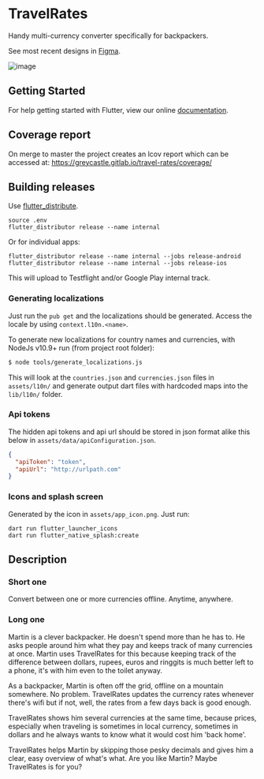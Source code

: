 # TravelRates

Handy multi-currency converter specifically for backpackers.

See most recent designs in [Figma]([https://github.com/ddikman/travelrates](https://www.figma.com/design/3Gx8Pok1mCaFppsBNS9Qgs/TravelRates?node-id=2607-530&t=VRdlcdsC7WmtL4FJ-4)).

![image](https://github.com/user-attachments/assets/882a83b1-cead-44fc-ae50-0475a8daeaac)


## Getting Started

For help getting started with Flutter, view our online
[documentation](https://flutter.io/).

## Coverage report
On merge to master the project creates an lcov report which can be accessed at:
https://greycastle.gitlab.io/travel-rates/coverage/

## Building releases

Use [flutter_distribute](https://distributor.leanflutter.dev/).

```shell
source .env
flutter_distributor release --name internal
```

Or for individual apps:
```shell
flutter_distributor release --name internal --jobs release-android
flutter_distributor release --name internal --jobs release-ios
```

This will upload to Testflight and/or Google Play internal track.

### Generating localizations

Just run the `pub get` and the localizations should be generated. Access the locale by using `context.l10n.<name>`.

To generate new localizations for country names and currencies, with NodeJs v10.9+ run (from project root folder):
```bash
$ node tools/generate_localizations.js
```

This will look at the `countries.json` and `currencies.json` files in `assets/l10n/` and generate output dart files with hardcoded maps into the `lib/l10n/` folder.

### Api tokens
The hidden api tokens and api url should be stored in json format alike this below in `assets/data/apiConfiguration.json`.

```json
{
  "apiToken": "token",
  "apiUrl": "http://urlpath.com"
}
```

### Icons and splash screen

Generated by the icon in `assets/app_icon.png`. Just run:

```shell
dart run flutter_launcher_icons
dart run flutter_native_splash:create
```

## Description

### Short one
Convert between one or more currencies offline. Anytime, anywhere.

### Long one
Martin is a clever backpacker. He doesn't spend more than he has to. He asks people around him what they pay and keeps track of many currencies at once. Martin uses TravelRates for this because keeping track of the difference between dollars, rupees, euros and ringgits is much better left to a phone, it's with him even to the toilet anyway.

As a backpacker, Martin is often off the grid, offline on a mountain somewhere. No problem. TravelRates updates the currency rates whenever there's wifi but if not, well, the rates from a few days back is good enough.

TravelRates shows him several currencies at the same time, because prices, especially when traveling is sometimes in local currency, sometimes in dollars and he always wants to know what it would cost him 'back home'.

TravelRates helps Martin by skipping those pesky decimals and gives him a clear, easy overview of what's what. Are you like Martin? Maybe TravelRates is for you?
